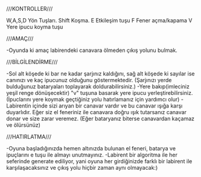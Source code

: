 ///KONTROLLER///

 W,A,S,D Yön Tuşları.
 Shift Koşma.
 E Etkileşim tuşu
 F Fener açma/kapama
 V Yere ipucu koyma tuşu

///AMAÇ///

-Oyunda ki amaç labirendeki canavara ölmeden çıkış yolunu bulmak.

///BİLGİLENDİRME///

-Sol alt köşede ki bar ne kadar şarjınız kaldığını, sağ alt köşede ki
sayılar ise canınızı ve kaç ipucunuz olduğunu göstermektedir.
(Şarjınızı yerde bulduğunuz bataryaları toplayarak doldurabilirsiniz.)
-Yere bakıp(imleciniz yeşil renge dönüşecektir) "v" tuşuna basarak yere
ipucu yerleştirebilirsiniz.
(İpuclarını yere koymak geçtiğiniz yolu hatırlamanız için yardımcı olur)
-Labirentin içinde sizi arıyan bir canavar vardır ve bu canavar ışığa karşı duyarlıdır.
Eğer siz el feneriniz ile canavara doğru ışık tutarsanız canavar donar ve size zarar veremez.
(Eğer bataryanız biterse canavardan kaçamaz ve ölürsünüz)

///HATIRLATMA///

-Oyuna başladığınızda hemen altınızda bulunan
el feneri, batarya ve ipuçlarını e tuşu ile almayı unutmayınız.
-Labirent bir algoritma ile her seferinde generate ediliyor, yani oyuna her
girdiğinizde farklı bir labirent ile karşılaşacaksınız ve çıkış yolu hiçbir zaman
aynı olmayacak:)


